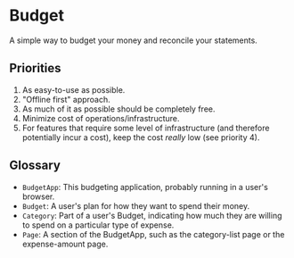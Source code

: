 # Budget
A simple way to budget your money and reconcile your statements.

## Priorities

1. As easy-to-use as possible.
2. "Offline first" approach.
3. As much of it as possible should be completely free.
4. Minimize cost of operations/infrastructure.
5. For features that require some level of infrastructure (and therefore
   potentially incur a cost), keep the cost _really_ low (see priority 4).

## Glossary

- `BudgetApp`: This budgeting application, probably running in a user's browser.
- `Budget`: A user's plan for how they want to spend their money.
- `Category`: Part of a user's Budget, indicating how much they are willing to
  spend on a particular type of expense.
- `Page`: A section of the BudgetApp, such as the category-list page or the
  expense-amount page.
